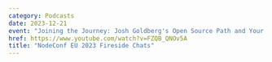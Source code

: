 ```yaml
---
category: Podcasts
date: 2023-12-21
event: "Joining the Journey: Josh Goldberg's Open Source Path and Your Gateway to Contributing"
href: https://www.youtube.com/watch?v=FZQB_QNOv5A
title: "NodeConf EU 2023 Fireside Chats"
---
```

